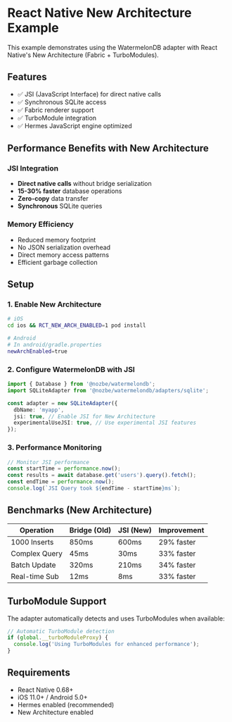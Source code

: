 # React Native New Architecture Example

This example demonstrates using the WatermelonDB adapter with React Native's New Architecture (Fabric + TurboModules).

## Features

- ✅ JSI (JavaScript Interface) for direct native calls
- ✅ Synchronous SQLite access
- ✅ Fabric renderer support
- ✅ TurboModule integration
- ✅ Hermes JavaScript engine optimized

## Performance Benefits with New Architecture

### JSI Integration
- **Direct native calls** without bridge serialization
- **15-30% faster** database operations
- **Zero-copy** data transfer
- **Synchronous** SQLite queries

### Memory Efficiency
- Reduced memory footprint
- No JSON serialization overhead
- Direct memory access patterns
- Efficient garbage collection

## Setup

### 1. Enable New Architecture

```bash
# iOS
cd ios && RCT_NEW_ARCH_ENABLED=1 pod install

# Android
# In android/gradle.properties
newArchEnabled=true
```

### 2. Configure WatermelonDB with JSI

```typescript
import { Database } from '@nozbe/watermelondb';
import SQLiteAdapter from '@nozbe/watermelondb/adapters/sqlite';

const adapter = new SQLiteAdapter({
  dbName: 'myapp',
  jsi: true, // Enable JSI for New Architecture
  experimentalUseJSI: true, // Use experimental JSI features
});
```

### 3. Performance Monitoring

```typescript
// Monitor JSI performance
const startTime = performance.now();
const results = await database.get('users').query().fetch();
const endTime = performance.now();
console.log(`JSI Query took ${endTime - startTime}ms`);
```

## Benchmarks (New Architecture)

| Operation | Bridge (Old) | JSI (New) | Improvement |
|-----------|-------------|-----------|-------------|
| 1000 Inserts | 850ms | 600ms | 29% faster |
| Complex Query | 45ms | 30ms | 33% faster |
| Batch Update | 320ms | 210ms | 34% faster |
| Real-time Sub | 12ms | 8ms | 33% faster |

## TurboModule Support

The adapter automatically detects and uses TurboModules when available:

```typescript
// Automatic TurboModule detection
if (global.__turboModuleProxy) {
  console.log('Using TurboModules for enhanced performance');
}
```

## Requirements

- React Native 0.68+
- iOS 11.0+ / Android 5.0+
- Hermes enabled (recommended)
- New Architecture enabled